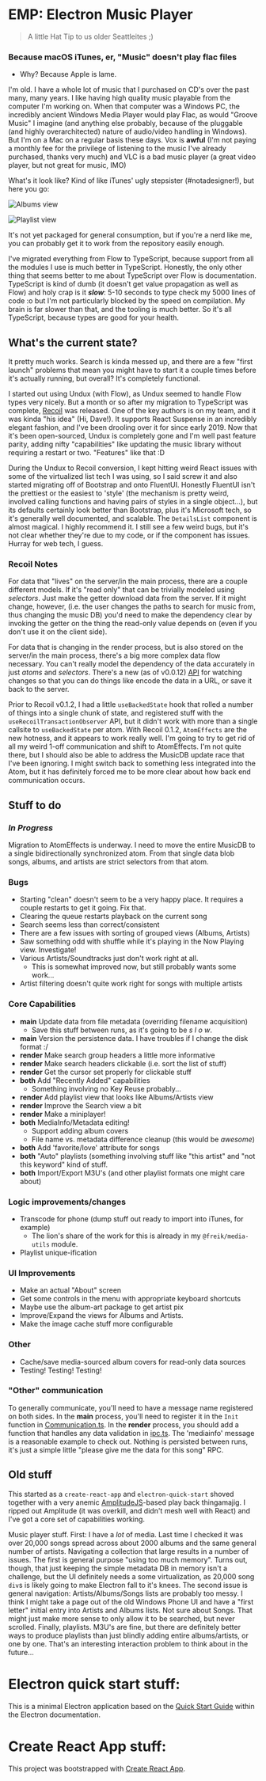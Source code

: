 # EMP: Electron Music Player

> A little Hat Tip to us older Seattleites ;)

### Because macOS iTunes, er, "Music" doesn't play flac files

- Why? Because Apple is lame.

I'm old. I have a whole lot of music that I purchased on CD's over the past
many, many years. I like having high quality music playable from the computer
I'm working on. When that computer was a Windows PC, the incredibly ancient
Windows Media Player would play Flac, as would "Groove Music" I imagine (and
anything else probably, because of the pluggable (and highly overarchitected)
nature of audio/video handling in Windows). But I'm on a Mac on a regular basis
these days. Vox is **awful** (I'm not paying a monthly fee for the privilege of
listening to the music I've already purchased, thanks very much) and VLC is a
bad music player (a great video player, but not great for music, IMO)

What's it look like? Kind of like iTunes' ugly stepsister (#notadesigner!), but
here you go:

![Albums view](doc/albums.jpg)

![Playlist view](doc/playlist.jpg)

It's not yet packaged for general consumption, but if you're a nerd like me, you
can probably get it to work from the repository easily enough.

I've migrated everything from Flow to TypeScript, because support from all the
modules I use is much better in TypeScript. Honestly, the only other thing that
seems better to me about TypeScript over Flow is documentation. TypeScript is
kind of dumb (it doesn't get value propagation as well as Flow) and holy crap is
it **_slow_**: 5-10 seconds to type check my 5000 lines of code :o but I'm not
particularly blocked by the speed on compilation. My brain is far slower than
that, and the tooling is much better. So it's all TypeScript, because types are
good for your health.

## What's the current state?

It pretty much works. Search is kinda messed up, and there are a few "first
launch" problems that mean you might have to start it a couple times before it's
actually running, but overall? It's completely functional.

I started out using Undux (with Flow), as Undux seemed to handle Flow types very
nicely. But a month or so after my migration to TypeScript was complete,
[Recoil](https://recoiljs.org) was released. One of the key authors is on my
team, and it was kinda "his idea" (Hi, Dave!). It supports React Suspense in an
incredibly elegant fashion, and I've been drooling over it for since early 2019.
Now that it's been open-sourced, Undux is completely gone and I'm well past
feature parity, adding nifty "capabilities" like updating the music library
without requiring a restart or two. "Features" like that :D

During the Undux to Recoil conversion, I kept hitting weird React issues with
some of the virtualized list tech I was using, so I said screw it and also
started migrating off of Bootstrap and onto FluentUI. Honestly FluentUI isn't
the prettiest or the easiest to 'style' (the mechanism is pretty weird, involved
calling functions and having pairs of styles in a single object...), but its
defaults certainly look better than Bootstrap, plus it's Microsoft tech, so it's
generally well documented, and scalable. The `DetailsList` component is almost
magical. I highly recommend it. I still see a few weird bugs, but it's not clear
whether they're due to my code, or if the component has issues. Hurray for web
tech, I guess.

### Recoil Notes

For data that "lives" on the server/in the main process, there are a couple
different models. If it's "read only" that can be trivially modeled using
_selectors_. Just make the getter download data from the server. If it might
change, however, (i.e. the user changes the paths to search for music from, thus
changing the music DB) you'd need to make the dependency clear by invoking the
getter on the thing the read-only value depends on (even if you don't use it on
the client side).

For data that is changing in the render process, but is also stored on the
server/in the main process, there's a big more complex data flow necessary. You
can't really model the dependency of the data accurately in just _atoms_ and
_selectors_. There's a new (as of v0.0.12)
[API](https://recoiljs.org/docs/api-reference/core/useRecoilTransactionObserver)
for watching changes so that you can do things like encode the data in a URL, or
save it back to the server.

Prior to Recoil v0.1.2, I had a little `useBackedState` hook that rolled a
number of things into a single chunk of state, and registered stuff with the
`useRecoilTransactionObserver` API, but it didn't work with more than a single
callsite to `useBackedState` per atom. With Recoil 0.1.2, `AtomEffects` are the
new hotness, and it appears to work really well. I'm going to try to get rid of
all my weird 1-off communication and shift to AtomEffects. I'm not quite there,
but I should also be able to address the MusicDB update race that I've been
ignoring. I might switch back to something less integrated into the Atom, but it
has definitely forced me to be more clear about how back end communication
occurs.

## Stuff to do

### _In Progress_

Migration to AtomEffects is underway. I need to move the entire MusicDB to a
single bidirectionally synchronized atom. From that single data blob songs,
albums, and artists are strict selectors from that atom.

### Bugs

- Starting "clean" doesn't seem to be a very happy place. It requires a couple
  restarts to get it going. Fix that.
- Clearing the queue restarts playback on the current song
- Search seems less than correct/consistent
- There are a few issues with sorting of grouped views (Albums, Artists)
- Saw something odd with shuffle while it's playing in the Now Playing view.
  Investigate!
- Various Artists/Soundtracks just don't work right at all.
  - This is somewhat improved now, but still probably wants some work...
- Artist filtering doesn't quite work right for songs with multiple artists

### Core Capabilities

- **main** Update data from file metadata (overriding filename acquisition)
  - Save this stuff between runs, as it's going to be _s l o w_.
- **main** Version the persistence data. I have troubles if I change the disk
  format :/
- **render** Make search group headers a little more informative
- **render** Make search headers clickable (i.e. sort the list of stuff)
- **render** Get the cursor set properly for clickable stuff
- **both** Add "Recently Added" capabilities
  - Something involving no Key Reuse probably...
- **render** Add playlist view that looks like Albums/Artists view
- **render** Improve the Search view a bit
- **render** Make a miniplayer!
- **both** MediaInfo/Metadata editing!
  - Support adding album covers
  - File name vs. metadata difference cleanup (this would be _awesome_)
- **both** Add 'favorite/love' attribute for songs
- **both** "Auto" playlists (something involving stuff like "this artist" and
  "not this keyword" kind of stuff.
- **both** Import/Export M3U's (and other playlist formats one might care about)

### Logic improvements/changes

- Transcode for phone (dump stuff out ready to import into iTunes, for example)
  - The lion's share of the work for this is already in my `@freik/media-utils`
    module.
- Playlist unique-ification

### UI Improvements

- Make an actual "About" screen
- Get some controls in the menu with appropriate keyboard shortcuts
- Maybe use the album-art package to get artist pix
- Improve/Expand the views for Albums and Artists.
- Make the image cache stuff more configurable

### Other

- Cache/save media-sourced album covers for read-only data sources
- Testing! Testing! Testing!

### "Other" communication

To generally communicate, you'll need to have a message name registered on both
sides. In the **main** process, you'll need to register it in the `Init`
function in
[Communication.ts](https://github.com/kevinfrei/EMP/blob/main/static/main/Communication.ts).
In the **render** process, you should add a function that handles any data
validation in [ipc.ts](https://github.com/kevinfrei/EMP/blob/main/src/ipc.ts).
The 'mediainfo' message is a reasonable example to check out. Nothing is
persisted between runs, it's just a simple little "please give me the data for
this song" RPC.

## Old stuff

This started as a `create-react-app` and `electron-quick-start` shoved together
with a very anemic
[AmplitudeJS](https://521dimensions.com/open-source/amplitudejs/)-based play
back thingamajig. I ripped out Amplitude (it was overkill, and didn't mesh well
with React) and I've got a core set of capabilities working.

Music player stuff. First: I have a _lot_ of media. Last time I checked it was
over 20,000 songs spread across about 2000 albums and the same general number of
artists. Navigating a collection that large results in a number of issues. The
first is general purpose "using too much memory". Turns out, though, that just
keeping the simple metadata DB in memory isn't a challenge, but the UI
definitely needs a some virtualization, as 20,000 song `div`s is likely going to
make Electron fall to it's knees. The second issue is general navigation:
Artists/Albums/Songs lists are probably too messy. I think I might take a page
out of the old Windows Phone UI and have a "first letter" initial entry into
Artists and Albums lists. Not sure about Songs. That might just make more sense
to only allow it to be searched, but never scrolled. Finally, playlists. M3U's
are fine, but there are definitely better ways to produce playlists than just
blindly adding entire albums/artists, or one by one. That's an interesting
interaction problem to think about in the future...

# Electron quick start stuff:

This is a minimal Electron application based on the
[Quick Start Guide](https://electronjs.org/docs/tutorial/quick-start) within the
Electron documentation.

# Create React App stuff:

This project was bootstrapped with
[Create React App](https://github.com/facebook/create-react-app).
